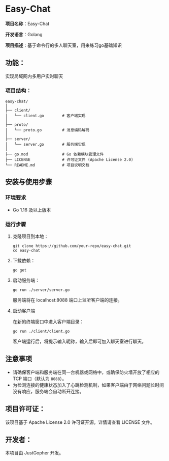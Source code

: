 # Easy-Chat

**项目名称**：Easy-Chat

**开发语言**：Golang

**项目描述**：基于命令行的多人聊天室，用来练习go基础知识



## 功能：

实现局域网内多用户实时聊天

### 项目结构：

```
easy-chat/
│
├── client/
│   └── client.go        # 客户端实现
│
├── proto/
│   └── proto.go         # 消息编码解码
│
├── server/
│   └── server.go        # 服务端实现
│
├── go.mod               # Go 依赖模块管理文件
├── LICENSE              # 许可证文件 (Apache License 2.0)
└── README.md            # 项目说明文档
```



## 安装与使用步骤

### 环境要求

- Go 1.16 及以上版本

### 运行步骤

1. 克隆项目到本地：

   ```shell
   git clone https://github.com/your-repo/easy-chat.git
   cd easy-chat
   ```
2. 下载依赖：

   ```shell
   go get
   ```

3. 启动服务端：

   ```shell
   go run ./server/server.go
   ```

   服务端将在 localhost:8088 端口上监听客户端的连接。

4. 启动客户端

   在新的终端窗口中进入客户端目录：

   ```shell
   go run ./client/client.go
   ```

   客户端运行后，将提示输入昵称，输入后即可加入聊天室进行聊天。



## 注意事项

- 请确保客户端和服务端在同一台机器或网络中，或确保防火墙开放了相应的 TCP 端口（默认为 `8088`）。
- 为检测连接的健康状态加入了心跳检测机制，如果客户端由于网络问题长时间没有响应，服务端会自动断开连接。




## 项目许可证：

该项目基于 Apache License 2.0 许可证开源。详情请查看 LICENSE 文件。



## 开发者：

本项目由 JustGopher 开发。

